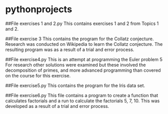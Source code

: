 # pythonprojects

##File exercises 1 and 2.py
This contains exercises 1 and 2 from Topics 1 and 2.

##File exercise 3
This contains the program for the Collatz conjecture.
Research was conducted on Wikipedia to learn the Collatz conjecture. The resulting program was as a result of a trial and error process.

##File exercise4.py
This is an attempt at programming the Euler problem 5
For research other solutions were examined but these involved the decomposition of primes, and more advanced programming than covered on the course for this exercise.

##File exercise5.py
This contains the program for the Iris data set.

##File exercise6.py
This file contains a program to create a function that calculates factorials and a run to calculate the factorials 5, 7, 10.
This was developed as a result of a trial and error process.

